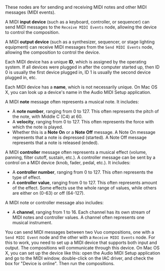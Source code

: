 These nodes are for sending and receiving MIDI notes and other MIDI messages (MIDI events). 

A MIDI **input device** (such as a keyboard, controller, or sequencer) can send MIDI messages to the `Receive MIDI Events` node, allowing the device to control the composition. 

A MIDI **output device** (such as a synthesizer, sequencer, or stage lighting equipment) can receive MIDI messages from the `Send MIDI Events` node, allowing the composition to control the device. 

Each MIDI device has a unique **ID**, which is assigned by the operating system. If all devices were plugged in after the computer started up, then ID 0 is usually the first device plugged in, ID 1 is usually the second device plugged in, etc. 

Each MIDI device has a **name**, which is not necessarily unique. On Mac OS X, you can look up a device's name in the Audio MIDI Setup application. 

A MIDI **note** message often represents a musical note. It includes: 

   - A **note number**, ranging from 0 to 127. This often represents the pitch of the note, with Middle C (C4) at 60. 
   - A **velocity**, ranging from 0 to 127. This often represents the force with which the note is played. 
   - Whether this is a **Note On** or a **Note Off** message. A Note On message represents that a note is depressed (started). A Note Off message represents that a note is released (ended). 

A MIDI **controller** message often represents a musical effect (volume, panning, filter cutoff, sustain, etc.). A controller message can be sent by a control on a MIDI device (knob, fader, pedal, etc.). It includes: 

   - A **controller number**, ranging from 0 to 127. This often represents the type of effect. 
   - A **controller value**, ranging from 0 to 127. This often represents amount of the effect. Some effects use the whole range of values, while others are either on (0-63) or off (64-127).

A MIDI note or controller message also includes: 

   - A **channel**, ranging from 1 to 16. Each channel has its own stream of MIDI notes and controller values. A channel often represents one musical instrument. 

You can send MIDI messages between two Vuo compositions, one with a `Send MIDI Event` node and the other with a `Receive MIDI Events` node. For this to work, you need to set up a MIDI device that supports both input and output. The compositions will communicate through this device. On Mac OS X, you can set up the device like this: open the Audio MIDI Setup application and go to the MIDI window, double-click on the IAC driver, and check the box for "Device is online". Then run the compositions. 
